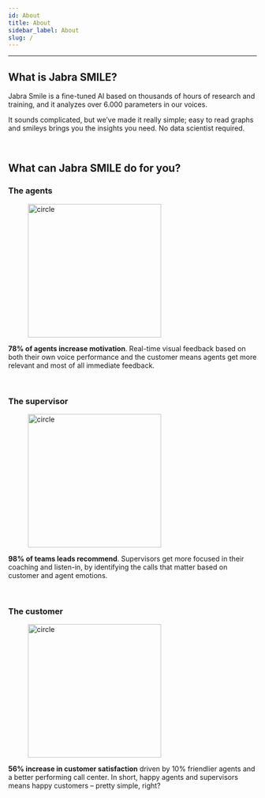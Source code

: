 ```yaml
---
id: About
title: About
sidebar_label: About
slug: /
---
```


---
## What is Jabra SMILE?

Jabra Smile is a fine-tuned AI based on thousands of hours of research and training, and it analyzes over 6.000 parameters in our voices.

It sounds complicated, but we’ve made it really simple; easy to read graphs and smileys brings you the insights you need. No data scientist required.

<!--https://www.jabra.com/business/contact-center-headsets/jabra-voice-analytics

-->

<br />

## What can Jabra SMILE do for you?



### The agents 

<p align="center">
<figure class="Product-tour-of-Jabra-engage.ai">
  <img src="/img/undraw_co-working_825n.svg" alt="circle" width="270"/>
</figure>
</p> 

**78% of agents increase motivation**. Real-time visual feedback based on both their own voice performance and the customer means agents get more relevant and most of all immediate feedback.


<br />


### The supervisor

<p align="center">
<figure class="Product-tour-of-Jabra-engage.ai">
  <img src="/img/undraw_team_goals_hrii.svg" alt="circle" width="270"/>
</figure>
</p> 

**98% of teams leads recommend**. Supervisors get more focused in their coaching and listen-in, by identifying the calls that matter based on customer and agent emotions.


<br />

### The customer 

<p align="center">
<figure class="Product-tour-of-Jabra-engage.ai">
  <img src="/img/undraw_confirmation_2uy0.svg" alt="circle" width="270"/>
</figure>
</p> 

**56% increase in customer satisfaction** driven by 10% friendlier agents and a better performing call center. In short, happy agents and supervisors means happy customers – pretty simple, right?



